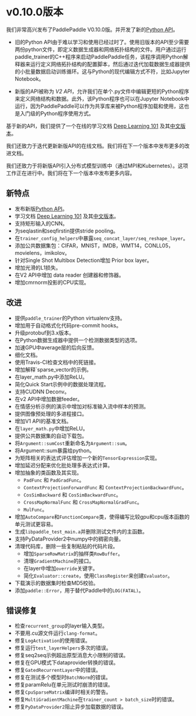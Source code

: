 # v0.10.0版本

我们非常高兴发布了PaddlePaddle V0.10.0版。并开发了新的[Python API](http://research.baidu.com/paddlepaddles-new-api-simplifies-deep-learning-programs/)。

- 旧的Python API由于难以学习和使用已经过时了。使用旧版本的API至少需要两份python文件，即定义数据生成器和网络拓扑结构的文件。用户通过运行paddle_trainer的C++程序来启动PaddlePaddle任务，该程序调用Python解释器来运行定义网络拓扑结构的配置脚本，然后通过迭代加载数据生成器提供的小批量数据启动训练循环。这与Python的现代编辑方式不符，比如Jupyter Notebook。

- 新版的API被称为 *V2 API*，允许我们在单个.py文件中编辑更短的Python程序来定义网络结构和数据。此外，该Python程序也可以在Jupyter Notebook中运行，因为PaddlePaddle可以作为共享库来被Python程序加载和使用，这也是入门级的Python程序使用方式。

基于新的API，我们提供了一个在线的学习文档 [Deep Learning 101](http://book.paddlepaddle.org/index.en.html) 及其[中文版本](http://book.paddlepaddle.org/)。

我们还致力于迭代更新新版API的在线文档。我们将在下一个版本中发布更多的改进文档。

我们还致力于将新版API引入分布式模型训练中（通过MPI和Kubernetes）。这项工作正在进行中。我们将在下一个版本中发布更多内容。

## 新特点

* 发布新版[Python API](http://research.baidu.com/paddlepaddles-new-api-simplifies-deep-learning-programs/)。
* 学习文档 [Deep Learning 101](http://book.paddlepaddle.org/index.en.html) 及其[中文版本](http://book.paddlepaddle.org/)。
* 支持矩形输入的CNN。
* 为seqlastin和seqfirstin提供stride pooling。
* 在`trainer_config_helpers`中暴露`seq_concat_layer/seq_reshape_layer`。
* 添加公共数据集包：CIFAR，MNIST，IMDB，WMT14，CONLL05，movielens，imikolov。
* 针对Single Shot Multibox Detection增加 Prior box layer。
* 增加光滑的L1损失。
* 在V2 API中增加 data reader 创建器和修饰器。
* 增加cmrnorm投影的CPU实现。


## 改进

* 提供`paddle_trainer`的Python virtualenv支持。
* 增加用于自动格式化代码pre-commit hooks。
* 升级protobuf到3.x版本。
* 在Python数据生成器中提供一个检测数据类型的选项。
* 加速GPU中average层的后向反馈。
* 细化文档。
* 使用Travis-CI检查文档中的死链接。
* 增加解释`sparse_vector的示例。
* 在layer_math.py中添加ReLU。
* 简化Quick Start示例中的数据处理流程。
* 支持CUDNN Deconv。
* 在v2 API中增加数据feeder。
* 在情感分析示例的演示中增加对标准输入流中样本的预测。
* 提供图像预处理的多进程接口。
* 增加V1 API的基准文档。
* 在`layer_math.py`中增加ReLU。
* 提供公共数据集的自动下载包。
* 将`Argument::sumCost`重新命名为`Argument::sum`。
* 将Argument::sum暴露给python。
* 为矩阵相关的表达式评估增加一个新的`TensorExpression`实现。
* 增加延迟分配来优化批处理多表达式计算。
* 增加抽象的类函数及其实现。
  * `PadFunc` 和 `PadGradFunc`。
  * `ContextProjectionForwardFunc` 和 `ContextProjectionBackwardFunc`。
  * `CosSimBackward` 和 `CosSimBackwardFunc`。
  * `CrossMapNormalFunc` 和 `CrossMapNormalGradFunc`。
  * `MulFunc`。
* 增加`AutoCompare`和`FunctionCompare`类，使得编写比较gpu和cpu版本函数的单元测试更容易。
* 生成`libpaddle_test_main.a`并删除测试文件内的主函数。
* 支持PyDataProvider2中numpy中的稠密向量。
* 清理代码库，删除一些复制粘贴的代码片段。
  * 增加`SparseRowMatrix`的抽样类`RowBuffer`。
  * 清理`GradientMachine`的接口。
  * 在layer中增加`override`关键字。
  * 简化`Evaluator::create`，使用`ClassRegister`来创建`Evaluator`。
* 下载演示的数据集时检查MD5校验。
* 添加`paddle::Error`，用于替代Paddle中的`LOG(FATAL)`。


## 错误修复

* 检查`recurrent_group`的layer输入类型。
* 不要用.cu源文件运行`clang-format`。
* 修复`LogActivation`的使用错误。
* 修复运行`test_layerHelpers`多次的错误。
* 修复seq2seq示例超出原型消息大小限制的错误。
* 修复在GPU模式下dataprovider转换的错误。
* 修复`GatedRecurrentLayer`中的错误。
* 修复在测试多个模型时`BatchNorm`的错误。
* 修复paramRelu在单元测试时崩溃的错误。
* 修复`CpuSparseMatrix`编译时相关的警告。
* 修复`MultiGradientMachine`在`trainer_count > batch_size`时的错误。
* 修复`PyDataProvider2`阻止异步加载数据的错误。

